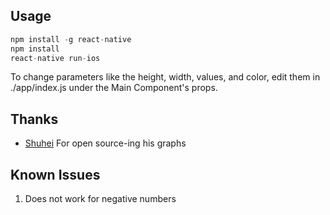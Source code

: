 ## Usage
```js
npm install -g react-native
npm install
react-native run-ios
```

To change parameters like the height, width, values, and color, edit them in ./app/index.js under the Main Component's props.

## Thanks

- [Shuhei](https://github.com/shuhei) For open source-ing his graphs

## Known Issues

1) Does not work for negative numbers